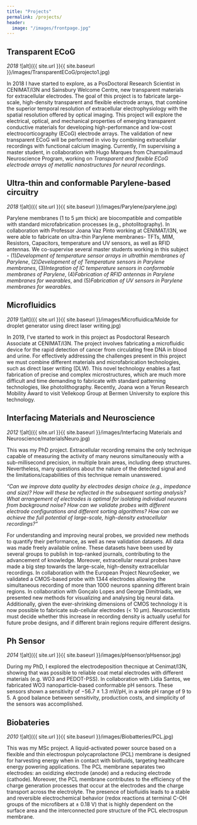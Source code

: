 ```yaml
---
title: "Projects"
permalink: /projects/
header:
  image: "/images/frontpage.jpg"
---
```


## Transparent ECoG 

*2018*
![alt]({{ site.url }}{{ site.baseurl }}/images/TransparentECoG/projecto1.jpg)

In 2018 I have started to explore, as a PosDoctoral Research Scientist in CENIMAT/I3N and Sainsbury Welcome Centre, new transparent materials for extracellular electrodes. The goal of this project is to fabricate large-scale, high-density transparent and flexible electrode arrays, that combine the superior temporal resolution of extracellular electrophysiology with the spatial resolution offered by optical imaging. This project will explore the electrical, optical, and mechanical properties of emerging transparent conductive materials for developing high-performance and low-cost electrocorticography (ECoG) electrode arrays. The validation of new transparent ECoG will be performed in vivo by combining extracellular recordings with functional calcium imaging. Currently, I’m supervising a master student, in collaboration with Hugo Marques from Champalimaud Neuroscience Program, working on *Transparent and flexible ECoG electrode arrays of metallic nanostructures for neural recordings*. 


## Ultra-thin and conformable Parylene-based circuitry 

*2018*
![alt]({{ site.url }}{{ site.baseurl }}/images/Parylene/parylene.jpg)

Parylene membranes (1 to 5 µm thick) are biocompatible and compatible with standard microfabrication processes (e.g., photolitography). In collaboration with Professor Joana Vaz Pinto working at CENIMAT/I3N, we were able to fabricate on ultra-thin Parylene membranes- TFTs, MIM, Resistors, Capacitors, temperature and UV sensors, as well as RFID antennas. We co-supervise several master students working in this subject - (1)*Development of temperature sensor arrays in ultrathin membranes of Parylene*, (2)*Development of of Temperature sensors in Parylene membranes*, (3)*Integration of IC temperature sensors in conformable membranes of Parylene*, (4)*Fabrication of RFID antennas in Parylene membranes for wearables*, and (5)*Fabrication of UV sensors in Parylene membranes for wearables.* 


## Microfluidics

*2019*
![alt]({{ site.url }}{{ site.baseurl }}/images/Microfluidica/Molde for droplet generator using direct laser writing.jpg)

In 2019, I've started to work in this project as Posdoctoral Research Associate at CENIMAT/I3N. The project involves fabricating a microfluidic device for the rapid detection of cancer from circulating free DNA in blood and urine. For effectively addressing the challenges present in this project we must combine different materials and microfabrication technologies, such as direct laser writing (DLW). This novel technology enables a fast fabrication of precise and complex microstructures, which are much more difficult and time demanding to fabricate with standard patterning technologies, like photolithography. Recently, Joana won a Yerun Research Mobility Award to visit Vellekoop Group at Bermen University to explore this technology.      

## Interfacing Materials and Neuroscience 

*2012*
![alt]({{ site.url }}{{ site.baseurl }}/images/Interfacing Materials and Neuroscience/materialsNeuro.jpg)

This was my PhD project. Extracellular recording remains the only technique capable of measuring the activity of many neurons simultaneously with a sub-millisecond precision, in multiple brain areas, including deep structures. Nevertheless, many questions about the nature of the detected signal and the limitations/capabilities of this technique remain unanswered.

*“Can we improve data quality by electrodes design choice (e.g., impedance and size)? How will these be reflected in the subsequent sorting analysis? What arrangement of electrodes is optimal for isolating individual neurons from background noise? How can we validate probes with different electrode configurations and different sorting algorithms? How can we achieve the full potential of large-scale, high-density extracellular recordings?”*

For understanding and improving neural probes, we provided new methods to quantify their performance, as well as new validation datasets. All data was made freely available online. These datasets have been used by several groups to publish in top-ranked journals, contributing to the advancement of knowledge. Moreover, extracellular neural probes have made a big step towards the large-scale, high-density extracellular recordings. In collaboration with the European Project NeuroSeeker, we validated a CMOS-based probe with 1344 electrodes allowing the simultaneous recording of more than 1000 neurons spanning different brain regions. In collaboration with Gonçalo Lopes and George Dimitriadis, we presented new methods for visualizing and analysing big neural data. Additionally, given the ever-shrinking dimensions of CMOS technology it is now possible to fabricate sub-cellular electrodes (< 10 µm). Neuroscientists must decide whether this increase in recording density is actually useful for future probe designs, and if different brain regions require different designs. 


## Ph Sensor 

*2014*
![alt]({{ site.url }}{{ site.baseurl }}/images/pHsensor/pHsensor.jpg)

During my PhD, I explored the electrodeposition thecnique at Cenimat/I3N, showing that was possible to reliable coat metal electrodes with different materials (e.g. WO3 and PEDOT-PSS). In collaboration with Lídia Santos, we fabricated WO3 nanoparticle-based conformable pH sensors. These sensors shown a sensitivity of −56.7 ± 1.3 mV/pH, in a wide pH range of 9 to 5. A good balance between sensitivity, production costs, and simplicity of the sensors was accomplished. 


## Biobateries 

*2010*
![alt]({{ site.url }}{{ site.baseurl }}/images/Biobatteries/PCL.jpg)

This was my MSc project. A liquid-activated power source based on a flexible and thin electrospun polycaprolactone (PCL) membrane is designed for harvesting energy when in contact with biofluids, targeting healthcare energy powering applications. The PCL membrane separates two electrodes: an oxidizing electrode (anode) and a reducing electrode (cathode). Moreover, the PCL membrane contributes to the efficiency of the charge generation processes that occur at the electrodes and the charge transport across the electrolyte. The presence of biofluidis leads to a stable and reversible electrochemical behavior (redox reactions at terminal C-OH groups of the microfibers at ± 0.18 V) that is highly dependent on the surface area and the interconnected pore structure of the PCL electrospun membrane. 







